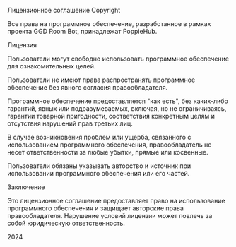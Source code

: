 Лицензионное соглашение
Copyright

Все права на программное обеспечение, разработанное в рамках проекта GGD Room Bot, принадлежат PoppieHub.

Лицензия

Пользователи могут свободно использовать программное обеспечение для ознакомительных целей.

Пользователи не имеют права распространять программное обеспечение без явного согласия правообладателя.

Программное обеспечение предоставляется "как есть", без каких-либо гарантий, явных или подразумеваемых, включая, но не ограничиваясь, гарантии товарной пригодности, соответствия конкретным целям и отсутствия нарушений прав третьих лиц.

В случае возникновения проблем или ущерба, связанного с использованием программного обеспечения, правообладатель не несет ответственности за любые убытки, прямые или косвенные.

Пользователи обязаны указывать авторство и источник при использовании программного обеспечения или его частей.

Заключение

Это лицензионное соглашение предоставляет право на использование программного обеспечения и защищает авторские права правообладателя. Нарушение условий лицензии может повлечь за собой юридическую ответственность.

2024